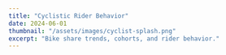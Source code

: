 ```yaml
---
title: "Cyclistic Rider Behavior"
date: 2024-06-01
thumbnail: "/assets/images/cyclist-splash.png"
excerpt: "Bike share trends, cohorts, and rider behavior."
---
```

